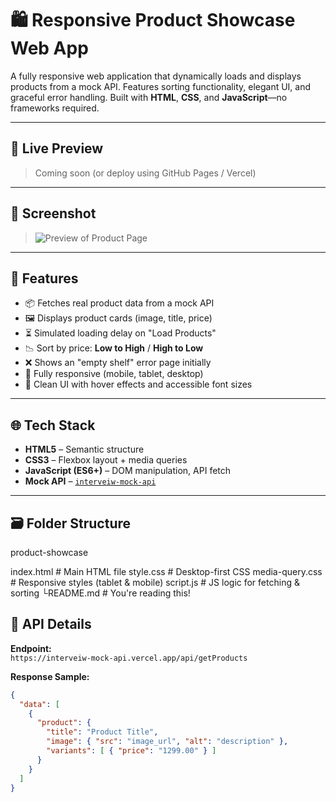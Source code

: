 # 🛍️ Responsive Product Showcase Web App

A fully responsive web application that dynamically loads and displays products from a mock API. Features sorting functionality, elegant UI, and graceful error handling. Built with **HTML**, **CSS**, and **JavaScript**—no frameworks required.

---

## 🔗 Live Preview

> Coming soon (or deploy using GitHub Pages / Vercel)

---

## 📸 Screenshot

> ![Preview of Product Page](https://via.placeholder.com/1200x600?text=Product+Showcase+UI)

---

## 🚀 Features

- 📦 Fetches real product data from a mock API
- 🖼 Displays product cards (image, title, price)
- ⏳ Simulated loading delay on "Load Products"
- 📉 Sort by price: **Low to High** / **High to Low**
- ❌ Shows an "empty shelf" error page initially
- 📱 Fully responsive (mobile, tablet, desktop)
- 🎨 Clean UI with hover effects and accessible font sizes

---

## 🌐 Tech Stack

- **HTML5** – Semantic structure
- **CSS3** – Flexbox layout + media queries
- **JavaScript (ES6+)** – DOM manipulation, API fetch
- **Mock API** – [`interveiw-mock-api`](https://interveiw-mock-api.vercel.app/api/getProducts)

---

## 🗃️ Folder Structure

product-showcase

 index.html # Main HTML file
 style.css # Desktop-first CSS
 media-query.css # Responsive styles (tablet & mobile)
 script.js # JS logic for fetching & sorting
└README.md # You're reading this!

## 📡 API Details

**Endpoint:**  
`https://interveiw-mock-api.vercel.app/api/getProducts`

**Response Sample:**
```json
{
  "data": [
    {
      "product": {
        "title": "Product Title",
        "image": { "src": "image_url", "alt": "description" },
        "variants": [ { "price": "1299.00" } ]
      }
    }
  ]
}